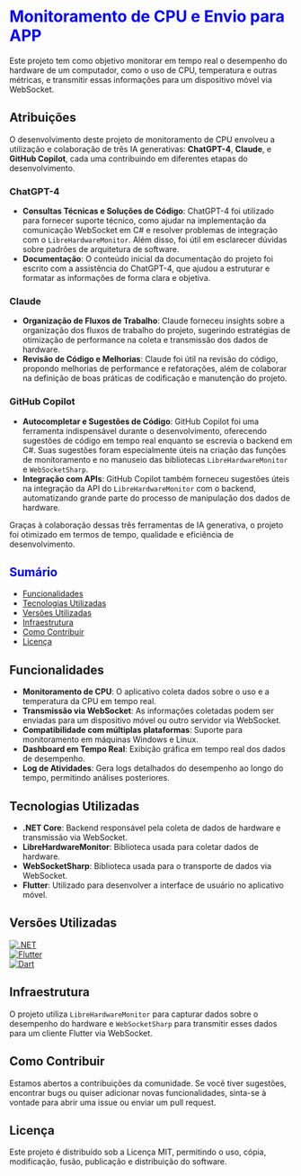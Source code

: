 # <span style="color:blue">Monitoramento de CPU e Envio para APP</span>

Este projeto tem como objetivo monitorar em tempo real o desempenho do hardware de um computador, como o uso de CPU, temperatura e outras métricas, e transmitir essas informações para um dispositivo móvel via WebSocket.

## Atribuições

O desenvolvimento deste projeto de monitoramento de CPU envolveu a utilização e colaboração de três IA generativas: **ChatGPT-4**, **Claude**, e **GitHub Copilot**, cada uma contribuindo em diferentes etapas do desenvolvimento.

### **ChatGPT-4**
- **Consultas Técnicas e Soluções de Código**: ChatGPT-4 foi utilizado para fornecer suporte técnico, como ajudar na implementação da comunicação WebSocket em C# e resolver problemas de integração com o `LibreHardwareMonitor`. Além disso, foi útil em esclarecer dúvidas sobre padrões de arquitetura de software.
- **Documentação**: O conteúdo inicial da documentação do projeto foi escrito com a assistência do ChatGPT-4, que ajudou a estruturar e formatar as informações de forma clara e objetiva.
  
### **Claude**
- **Organização de Fluxos de Trabalho**: Claude forneceu insights sobre a organização dos fluxos de trabalho do projeto, sugerindo estratégias de otimização de performance na coleta e transmissão dos dados de hardware.
- **Revisão de Código e Melhorias**: Claude foi útil na revisão do código, propondo melhorias de performance e refatorações, além de colaborar na definição de boas práticas de codificação e manutenção do projeto.

### **GitHub Copilot**
- **Autocompletar e Sugestões de Código**: GitHub Copilot foi uma ferramenta indispensável durante o desenvolvimento, oferecendo sugestões de código em tempo real enquanto se escrevia o backend em C#. Suas sugestões foram especialmente úteis na criação das funções de monitoramento e no manuseio das bibliotecas `LibreHardwareMonitor` e `WebSocketSharp`.
- **Integração com APIs**: GitHub Copilot também forneceu sugestões úteis na integração da API do `LibreHardwareMonitor` com o backend, automatizando grande parte do processo de manipulação dos dados de hardware.

Graças à colaboração dessas três ferramentas de IA generativa, o projeto foi otimizado em termos de tempo, qualidade e eficiência de desenvolvimento.


## <span style="color:blue">Sumário</span>

- [Funcionalidades](#funcionalidades)
- [Tecnologias Utilizadas](#tecnologias-utilizadas)
- [Versões Utilizadas](#versões-utilizadas)
- [Infraestrutura](#infraestrutura)
- [Como Contribuir](#como-contribuir)
- [Licença](#licença)

## Funcionalidades

- **Monitoramento de CPU**: O aplicativo coleta dados sobre o uso e a temperatura da CPU em tempo real.
- **Transmissão via WebSocket**: As informações coletadas podem ser enviadas para um dispositivo móvel ou outro servidor via WebSocket.
- **Compatibilidade com múltiplas plataformas**: Suporte para monitoramento em máquinas Windows e Linux.
- **Dashboard em Tempo Real**: Exibição gráfica em tempo real dos dados de desempenho.
- **Log de Atividades**: Gera logs detalhados do desempenho ao longo do tempo, permitindo análises posteriores.

## Tecnologias Utilizadas

- **.NET Core**: Backend responsável pela coleta de dados de hardware e transmissão via WebSocket.
- **LibreHardwareMonitor**: Biblioteca usada para coletar dados de hardware.
- **WebSocketSharp**: Biblioteca usada para o transporte de dados via WebSocket.
- **Flutter**: Utilizado para desenvolver a interface de usuário no aplicativo móvel.

## Versões Utilizadas

[![.NET](https://img.shields.io/badge/.NET-v8.0-blue?logo=dotnet)](https://dotnet.microsoft.com/)  
[![Flutter](https://img.shields.io/badge/Flutter-v3.19.6-blue?logo=flutter)](https://flutter.dev)  
[![Dart](https://img.shields.io/badge/Dart-v3.3.4-blue?logo=dart)](https://dart.dev)

## Infraestrutura

O projeto utiliza `LibreHardwareMonitor` para capturar dados sobre o desempenho do hardware e `WebSocketSharp` para transmitir esses dados para um cliente Flutter via WebSocket.

## Como Contribuir

Estamos abertos a contribuições da comunidade. Se você tiver sugestões, encontrar bugs ou quiser adicionar novas funcionalidades, sinta-se à vontade para abrir uma issue ou enviar um pull request.

## Licença
Este projeto é distribuído sob a Licença MIT, permitindo o uso, cópia, modificação, fusão, publicação e distribuição do software.
